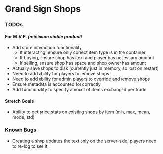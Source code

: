 # Grand Sign Shops

### TODOs

#### For M.V.P. _(minimum viable product)_

- Add store interaction functionality
  - If interacting, ensure only correct item type is in the container
  - If buying, ensure shop has item and player has necessary amount
  - If selling, ensure shop has space and shop owner has amount
- Actually save shops to disk (currently just in memory, so lost on restart)
- Need to add ability for players to remove shops
- Need to add ability for admin players to override and remove shops
- Ensure metadata is accounted for correctly
- Add functionality to specify amount of items exchanged per trade

#### Stretch Goals

- Ability to get price stats on existing shops by item (min, max, mean, mode, std)

### Known Bugs

- Creating a shop updates the text only on the server-side, players need to
   re-log to see it.